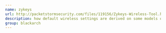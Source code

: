 ```yaml
---
name: zykeys
url: http://packetstormsecurity.com/files/119156/Zykeys-Wireless-Tool.html
description: how default wireless settings are derived on some models of ZyXEL routers. URL : http://packetstormsecurity.com/files/119156/Zykeys-Wireless-Tool.html Groups : blackarch blackarch-wireless blackarch-cracker
group: blackarch
---
```

